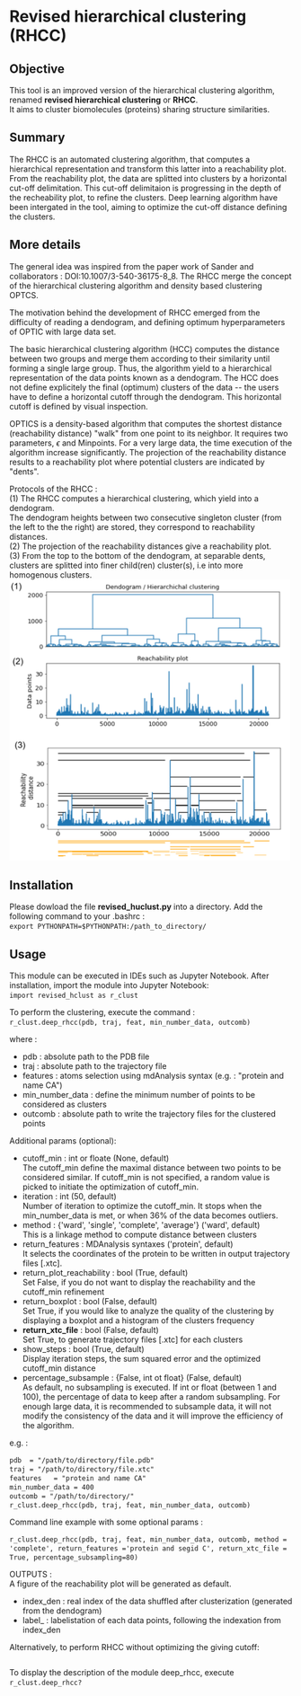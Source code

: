 # Revised hierarchical clustering (RHCC)
## Objective 
This tool is an improved version of the hierarchical clustering algorithm, renamed **revised hierarchical clustering** or **RHCC**.<br>
It aims to cluster biomolecules (proteins) sharing structure similarities.

## Summary
The RHCC is an automated clustering algorithm, that computes a hierarchical representation and transform this latter into a reachability plot.
From the reachability plot, the data are splitted into clusters by a horizontal cut-off delimitation. 
This cut-off delimitaion is progressing in the depth of the recheability plot, to refine the clusters.
Deep learning algorithm have been intergated in the tool, aiming to optimize the cut-off distance defining the clusters.

## More details
The general idea was inspired from the paper work of Sander and collaborators : DOI:10.1007/3-540-36175-8_8.
The RHCC merge the concept of the hierarchical clustering algorithm and density based clustering OPTCS.

The motivation behind the development of RHCC emerged from the difficulty of reading a dendogram, and defining optimum hyperparameters of OPTIC with large data set.

The basic hierarchical clustering algorithm (HCC) computes the distance between two groups and merge them according to their similarity until forming a single large group.
Thus, the algorithm yield to a hierarchical representation of the data points known as a dendogram.
The HCC does not define explicitely the final (optimum) clusters of the data -- the users have to define a horizontal cutoff through the dendogram.
This horizontal cutoff is defined by visual inspection.

OPTICS is a density-based algorithm that computes the shortest distance (reachability distance) "walk" from one point to its neighbor. It requires two parameters, $\epsilon$ and Minpoints.
For a very large data, the time execution of the algorithm increase significantly.
The projection of the reachability distance results to a reachability plot where potential clusters are indicated by "dents". 

Protocols of the RHCC :<br>
(1) The RHCC computes a hierarchical clustering, which yield into a dendogram. <br>
The dendogram heights between two consecutive singleton cluster (from the left to the the right) are stored, they correspond to reachability distances.<br>
(2) The projection of the reachability distances give a reachability plot.<br>
(3) From the top to the bottom of the dendogram, at separable dents, clusters are splitted into finer child(ren) cluster(s), i.e into more homogenous clusters.<br>
<img src="images/reachability_plot_0.png" width="500" >


## Installation
Please dowload the file **revised_huclust.py** into a directory.
Add the following command to your .bashrc : <br>
`export PYTHONPATH=$PYTHONPATH:/path_to_directory/`

## Usage
This module can be executed in IDEs such as Jupyter Notebook. After installation, import the module into Jupyter Notebook: <br>
`import revised_hclust as r_clust`

To perform the clustering, execute the command :<br>
`r_clust.deep_rhcc(pdb, traj, feat, min_number_data, outcomb)`<br>

where : <br>
- pdb : absolute path to the PDB file
- traj : absolute path to the trajectory file
- features : atoms selection using mdAnalysis syntax (e.g. : "protein and name CA")
- min_number_data : define the minimum number of points to be considered as clusters
- outcomb : absolute path to write the trajectory files for the clustered points <br>

Additional params (optional): <br>
- cutoff_min : int or floate (None, default)<br>
  The cutoff_min define the maximal distance between two points to be considered similar.
  If cutoff_min is not specified, a random value is picked to initiate the optimization of cutoff_min.
- iteration : int (50, default)<br>
  Number of iteration to optimize the cutoff_min. It stops when the min_number_data is met, or when 36% of the data becomes outliers.
- method : {'ward', 'single', 'complete', 'average'} ('ward', default)<br>
  This is a linkage method to compute distance between clusters
- return_features : MDAnalysis syntaxes ('protein', default) <br>
  It selects the coordinates of the protein to be written in output trajectory files [.xtc].
- return_plot_reachability : bool (True, default) <br>
  Set False, if you do not want to display the reachability and the cutoff_min refinement
- return_boxplot : bool (False, default) <br>
  Set True, if you would like to analyze the quality of the clustering by displaying a boxplot and a histogram of the clusters frequency
- **return_xtc_file** : bool (False, default) <br>
  Set True, to generate trajectory files [.xtc] for each clusters
- show_steps : bool (True, default) <br>
  Display iteration steps, the sum squared error and the optimized cutoff_min distance
- percentage_subsample : {False, int ot float} (False, default) <br>
  As default, no subsampling is executed.
  If int or float (between 1 and 100), the percentage of data to keep after a random subsampling.
  For enough large data, it is recommended to subsample data, it will not modify the
  consistency of the data and it will improve the efficiency of the algorithm.


e.g. : <br>
```
pdb  = "/path/to/directory/file.pdb"
traj = "/path/to/directory/file.xtc"
features   = "protein and name CA"
min_number_data = 400 
outcomb = "/path/to/directory/" 
r_clust.deep_rhcc(pdb, traj, feat, min_number_data, outcomb)
```
Command line example with some optional params :
```
r_clust.deep_rhcc(pdb, traj, feat, min_number_data, outcomb, method = 'complete', return_features ='protein and segid C', return_xtc_file = True, percentage_subsampling=80)
```
OUTPUTS : <br>
A figure of the reachability plot will be generated as default.<br>
- index_den : real index of the data shuffled after clusterization (generated from the dendogram)
- label_    : labelistation of each data points, following the indexation from index_den
  
Alternatively,  to perform RHCC without optimizing the giving cutoff: <br>
```r_clust.single_rhc(pdb, traj, feat, cutoff_min, min_number_data, outcomb)
```
To display the description of the module deep_rhcc, execute `r_clust.deep_rhcc?`
















